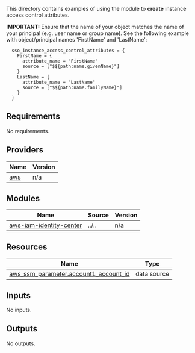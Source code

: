 <!-- BEGIN_TF_DOCS -->
This directory contains examples of using the module to **create** instance access control attributes.

**IMPORTANT:** Ensure that the name of your object matches the name of your principal (e.g. user name or group name). See the following example with object/principal names 'FirstName' and 'LastName':

```hcl
  sso_instance_access_control_attributes = {
    FirstName = {
      attribute_name = "FirstName"
      source = ["$${path:name.givenName}"]
    }
    LastName = {
      attribute_name = "LastName"
      source = ["$${path:name.familyName}"]
    }
  }

```

## Requirements

No requirements.

## Providers

| Name | Version |
|------|---------|
| <a name="provider_aws"></a> [aws](#provider\_aws) | n/a |

## Modules

| Name | Source | Version |
|------|--------|---------|
| <a name="module_aws-iam-identity-center"></a> [aws-iam-identity-center](#module\_aws-iam-identity-center) | ../.. | n/a |

## Resources

| Name | Type |
|------|------|
| [aws_ssm_parameter.account1_account_id](https://registry.terraform.io/providers/hashicorp/aws/latest/docs/data-sources/ssm_parameter) | data source |

## Inputs

No inputs.

## Outputs

No outputs.
<!-- END_TF_DOCS -->